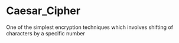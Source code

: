 # Caesar_Cipher
One of the simplest encryption techniques which involves shifting of characters by a specific number
